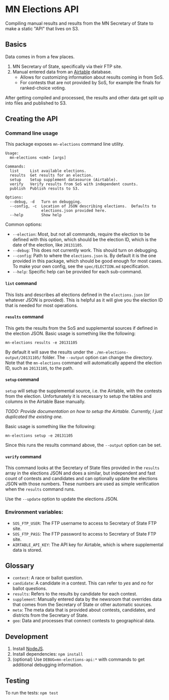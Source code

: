 # MN Elections API

Compiling manual results and results from the MN Secretary of State to make a static "API" that lives on S3.

## Basics

Data comes in from a few places.

1. MN Secretary of State, specifically via their FTP site.
1. Manual entered data from an [Airtable](https://airtable.com/) database.
    * Allows for customizing information about results coming in from SoS.
    * For contests that are not provided by SoS, for example the finals for ranked-choice voting.

After getting compiled and processed, the results and other data get split up into files and published to S3.

## Creating the API

### Command line usage

This package exposes `mn-elections` command line utility.

```
Usage:
  mn-elections <cmd> [args]

Commands:
  list     List available elections.
  results  Get results for an election.
  setup    Setup supplement datasource (Airtable).
  verify   Verify results from SoS with independent counts.
  publish  Publish results to S3.

Options:
  --debug, -d   Turn on debugging.
  --config, -c  Location of JSON describing elections.  Defaults to
                elections.json provided here.
  --help        Show help
```

Common options:

* `--election`: Most, but not all commands, require the election to be defined with this option, which should be the election ID, which is the date of the election, like `20131105`.
* `--debug`: This does not currently work.  This should turn on debugging.
* `--config`: Path to where the `elections.json` is.  By default it is the one provided in this package, which should be good enough for most cases.  To make your own config, see the `spec/ELECTION.md` specification.
* `--help`: Specific help can be provided for each sub-command.

#### `list` command

This lists and describes all elections defined in the `elections.json` (or whatever JSON is provided).  This is helpful as it will give you the election ID that is needed for most operations.

#### `results` command

This gets the results from the SoS and supplemental sources if defined in the election JSON.  Basic usage is something like the following:

```
mn-elections results -e 20131105
```

By default it will save the results under the `./mn-elections-output/20131105/` folder.  The `--output` option can change the directory.  Note that the `mn-elections` command will automatically append the election ID, such as `20131105`, to the path.

#### `setup` command

`setup` will setup the supplemental source, i.e. the Airtable, with the contests from the election.  Unfortunately it is necessary to setup the tables and columns in the Airtable Base manually.

*TODO: Provide documentation on how to setup the Airtable.  Currently, I just duplicated the existing one.*

Basic usage is something like the following:

```
mn-elections setup -e 20131105
```

Since this runs the results command above, the `--output` option can be set.

#### `verify` command

This command looks at the Secretary of State files provided in the `results` array in the elections JSON and does a similar, but independent and fast count of contests and candidates and can optionally update the elections JSON with those numbers.  These numbers are used as simple verification when the `results` command runs.

Use the `--update` option to update the elections JSON.


### Environment variables:

* `SOS_FTP_USER`: The FTP username to access to Secretary of State FTP site.
* `SOS_FTP_PASS`: The FTP password to access to Secretary of State FTP site.
* `AIRTABLE_API_KEY`: The API key for Airtable, which is where supplemental data is stored.

## Glossary

* `contest`: A race or ballot question.
* `candidate`: A candidate in a contest.  This can refer to *yes* and *no* for ballot questions.
* `results`: Refers to the results by candidate for each contest.
* `supplement`: Manually entered data by the newsroom that overrides data that comes from the Secretary of State or other automatic sources.
* `meta`: The meta data that is provided about contests, candidates, and districts from the Secretary of State.
* `geo`: Data and processes that connect contests to geographical data.

## Development

1. Install [NodeJS](https://nodejs.org/en/).
1. Install dependencies: `npm install`
1. (optional) Use `DEBUG=mn-elections-api:*` with commands to get additional debugging information.

## Testing

To run the tests: `npm test`
